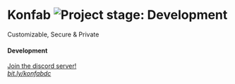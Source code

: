 # Konfab  <img alt="Project stage: Development" src="https://img.shields.io/badge/Project%20Stage-Development-yellowgreen.svg" />
Customizable, Secure & Private

#### Development
[Join the discord server!](https://bit.ly/konfabdc)\
*[bit.ly/konfabdc](https://bit.ly/konfabdc)*

<!-- ### Citations
* [Authenticated Key Exchange Secure under the
Computational Diffie-Hellman Assumption](https://eprint.iacr.org/2008/344.pdf) \
\- by Jooyoung Lee and Je Hong Park -->